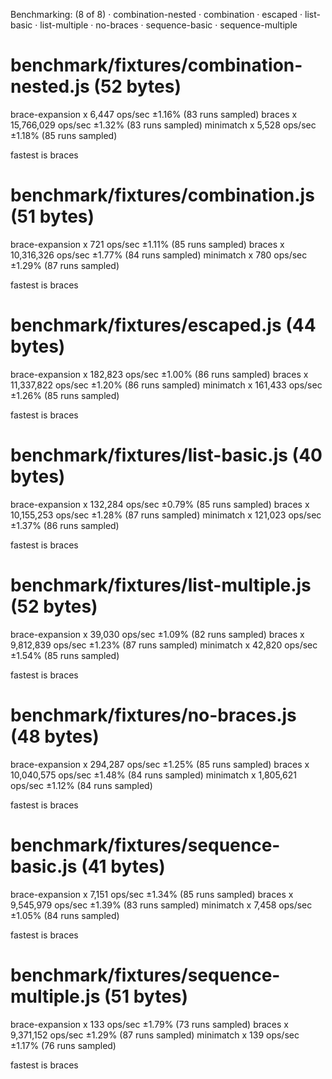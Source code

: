 Benchmarking: (8 of 8)
 · combination-nested
 · combination
 · escaped
 · list-basic
 · list-multiple
 · no-braces
 · sequence-basic
 · sequence-multiple

# benchmark/fixtures/combination-nested.js (52 bytes)
  brace-expansion x 6,447 ops/sec ±1.16% (83 runs sampled)
  braces x 15,766,029 ops/sec ±1.32% (83 runs sampled)
  minimatch x 5,528 ops/sec ±1.18% (85 runs sampled)

  fastest is braces

# benchmark/fixtures/combination.js (51 bytes)
  brace-expansion x 721 ops/sec ±1.11% (85 runs sampled)
  braces x 10,316,326 ops/sec ±1.77% (84 runs sampled)
  minimatch x 780 ops/sec ±1.29% (87 runs sampled)

  fastest is braces

# benchmark/fixtures/escaped.js (44 bytes)
  brace-expansion x 182,823 ops/sec ±1.00% (86 runs sampled)
  braces x 11,337,822 ops/sec ±1.20% (86 runs sampled)
  minimatch x 161,433 ops/sec ±1.26% (85 runs sampled)

  fastest is braces

# benchmark/fixtures/list-basic.js (40 bytes)
  brace-expansion x 132,284 ops/sec ±0.79% (85 runs sampled)
  braces x 10,155,253 ops/sec ±1.28% (87 runs sampled)
  minimatch x 121,023 ops/sec ±1.37% (86 runs sampled)

  fastest is braces

# benchmark/fixtures/list-multiple.js (52 bytes)
  brace-expansion x 39,030 ops/sec ±1.09% (82 runs sampled)
  braces x 9,812,839 ops/sec ±1.23% (87 runs sampled)
  minimatch x 42,820 ops/sec ±1.54% (85 runs sampled)

  fastest is braces

# benchmark/fixtures/no-braces.js (48 bytes)
  brace-expansion x 294,287 ops/sec ±1.25% (85 runs sampled)
  braces x 10,040,575 ops/sec ±1.48% (84 runs sampled)
  minimatch x 1,805,621 ops/sec ±1.12% (84 runs sampled)

  fastest is braces

# benchmark/fixtures/sequence-basic.js (41 bytes)
  brace-expansion x 7,151 ops/sec ±1.34% (85 runs sampled)
  braces x 9,545,979 ops/sec ±1.39% (83 runs sampled)
  minimatch x 7,458 ops/sec ±1.05% (84 runs sampled)

  fastest is braces

# benchmark/fixtures/sequence-multiple.js (51 bytes)
  brace-expansion x 133 ops/sec ±1.79% (73 runs sampled)
  braces x 9,371,152 ops/sec ±1.29% (87 runs sampled)
  minimatch x 139 ops/sec ±1.17% (76 runs sampled)

  fastest is braces
